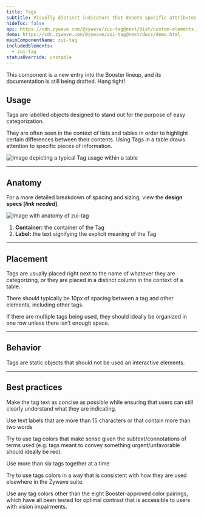 ```yaml
---
title: Tags
subtitle: Visually distinct indicators that denote specific attributes or states
hideToc: false
api: https://cdn.zywave.com/@zywave/zui-tag@next/dist/custom-elements.json
demo: https://cdn.zywave.com/@zywave/zui-tag@next/docs/demo.html
mainComponentName: zui-tag
includedElements:
  - zui-tag
statusOverride: unstable
---
```

<docs-note>
This component is a new entry into the Booster lineup, and its documentation is still being drafted. Hang tight!
</docs-note>



## **Usage**

Tags are labelled objects designed to stand out for the purpose of easy categorization.

They are often seen in the context of lists and tables in order to highlight certain differences between their contents. Using Tags in a table draws attention to specific pieces of information.

![Image depicting a typical Tag usage within a table](/images/example-tags-in-table.svg)



- - -

## **Anatomy**

For a more detailed breakdown of spacing and sizing, view the **design specs [*link needed*]**.

![Image with anatomy of zui-tag](/images/anatomy-tag.svg)

1. **Container:** the container of the Tag
2. **Label:** the text signifying the explicit meaning of the Tag



- - -

## **Placement**

Tags are usually placed right next to the name of whatever they are categorizing, or they are placed in a distinct column in the context of a table.

There should typically be 10px of spacing between a tag and other elements, including other tags.

If there are multiple tags being used, they should ideally be organized in one row unless there isn’t enough space.



- - -

## **Behavior**

Tags are static objects that should not be used an interactive elements.



- - -

## **Best practices**

<docs-grid columns="2">

<div>

<docs-do>
Make the tag text as concise as possible while ensuring that users can still clearly understand what they are indicating.
</docs-do>

</div>

<div>

<docs-do-not>

Use text labels that are more than 15 characters or that contain more than two words

</docs-do-not>

</div>

<div>

<docs-do>
Try to use tag colors that make sense given the subtext/connotations of terms used (e.g. tags meant to convey something urgent/unfavorable should ideally be red).
</docs-do>

</div>

<div>

<docs-do-not>

Use more than six tags together at a time

</docs-do-not>

</div>

<div>

<docs-do>

Try to use tags colors in a way that is consistent with how they are used elsewhere in the Zywave suite.

</docs-do>

</div>

<div>

<docs-do-not>

Use any tag colors other than the eight Booster-approved color pairings, which have all been tested for optimal contrast that is accessible to users with vision impairments.

</docs-do-not>

</div>